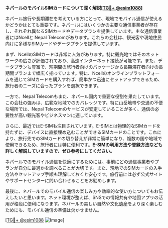 **ネパールのモバイルSIMカードについて深く解説[[TG💪+ @esim1088](https://t.me/s/esim1088)]**

ネパール旅行や長期滞在を考えている方にとって、現地でモバイル通信が使えるかどうかはとても重要です。ネパールにはいくつかの主要な通信事業者が存在し、それぞれ異なるSIMカードやデータプランを提供しています。主な通信事業者にはNcellと Nepal Telecomがあります。これらの会社は、観光客や現地住民向けに多様なSIMカードやデータプランを提供しています。

まず、NcellのSIMカードは非常に人気があります。特に観光地ではそのネットワークの広さが評価されており、高速インターネット接続が可能です。また、データプランも豊富で、短期間の旅行者向けのパッケージから長期滞在者向けの長期間プランまで幅広く揃っています。特に、Ncellのオンラインプラットフォームを通じてSIMカードを購入すれば、簡単かつ迅速にセットアップできるため、旅行者のニーズに合ったプランを選択できます。

一方で、Nepal Telecomもまた、ネパール国内で重要な役割を果たしています。この会社の強みは、広範な地域でのカバレッジです。特に山岳地帯や交通の不便な場所では、Nepal Telecomのサービスが安定していることが多く、通信の必要性が高い観光客やビジネスマンに適しています。

さらに、最近ではE-SIMも注目されています。E-SIMとは物理的なSIMカードを持たずに、デバイスに直接埋め込むことができるSIMカードのことです。これにより、旅行先でのSIMカードの切り替えが非常に簡単になり、複数の国や地域で使用できるため、旅行者には特に便利です。**E-SIMの利用方法や登録方法なども詳しく解説していますので、ぜひ参考にしてください。**

ネパールでのモバイル通信を快適にするためには、事前にどの通信事業者やプランが自分に最適かを調べることが大切です。また、現地でのSIMカードの入手方法やセットアップ手順も理解しておくと安心です。旅行前には必ず公式サイトやサポートセンターに問い合わせることをお勧めします。

最後に、ネパールでのモバイル通信の楽しみ方や効率的な使い方についてもお伝えしたいと思います。ネット環境が整えば、SNSでの情報共有や地図アプリの活用が格段に便利になります。ネパールの美しい自然や文化遺産をより深く楽しむためにも、モバイル通信の準備は欠かせません。

[[TG💪+ @esim1088](https://t.me/s/esim1088) ![Image](https://i.postimg.cc/Y0z9fWf4/image.png)]